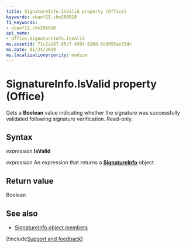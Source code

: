 ```yaml
---
title: SignatureInfo.IsValid property (Office)
keywords: vbaof11.chm286010
f1_keywords:
- vbaof11.chm286010
api_name:
- Office.SignatureInfo.IsValid
ms.assetid: 71c2a187-85c7-430f-626d-5dd055ae33dc
ms.date: 01/24/2019
ms.localizationpriority: medium
---
```



# SignatureInfo.IsValid property (Office)

Gets a **Boolean** value indicating whether the signature was successfully validated following signature verification. Read-only.


## Syntax

_expression_.**IsValid**

_expression_ An expression that returns a **[SignatureInfo](Office.SignatureInfo.md)** object.


## Return value

Boolean


## See also

- [SignatureInfo object members](overview/Library-Reference/signatureinfo-members-office.md)



[!include[Support and feedback](~/includes/feedback-boilerplate.md)]